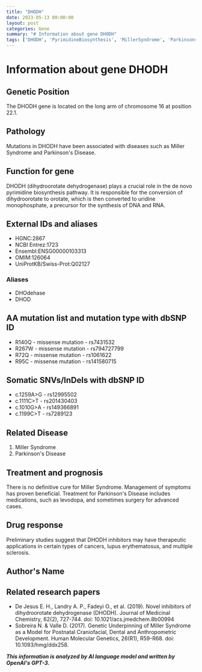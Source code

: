 ```yaml
---
title: "DHODH"
date: 2023-05-13 00:00:00
layout: post
categories: Gene
summary: "# Information about gene DHODH"
tags: ['DHODH', 'PyrimidineBiosynthesis', 'MillerSyndrome', 'ParkinsonsDisease', 'Mutation', 'DrugResponse', 'Treatment', 'GeneticInformation']
---
```


# Information about gene DHODH

## Genetic Position
The DHODH gene is located on the long arm of chromosome 16 at position 22.1. 

## Pathology 
Mutations in DHODH have been associated with diseases such as Miller Syndrome and Parkinson's Disease. 

## Function for gene 
DHODH (dihydroorotate dehydrogenase) plays a crucial role in the de novo pyrimidine biosynthesis pathway. It is responsible for the conversion of dihydroorotate to orotate, which is then converted to uridine monophosphate, a precursor for the synthesis of DNA and RNA. 

## External IDs and aliases 
- HGNC:2867
- NCBI Entrez:1723
- Ensembl:ENSG00000103313
- OMIM:126064
- UniProtKB/Swiss-Prot:Q02127
### Aliases 
- DHOdehase 
- DHOD 

## AA mutation list and mutation type with dbSNP ID
- R140Q - missense mutation - rs7431532
- R267W - missense mutation - rs794727799
- R72Q - missense mutation - rs1061622
- R95C - missense mutation - rs141580715

## Somatic SNVs/InDels with dbSNP ID
- c.1259A>G - rs12995502
- c.1111C>T - rs201430403
- c.1010G>A - rs149366891
- c.1199C>T - rs7289123

## Related Disease 
1. Miller Syndrome 
2. Parkinson's Disease

## Treatment and prognosis 
There is no definitive cure for Miller Syndrome. Management of symptoms has proven beneficial. Treatment for Parkinson's Disease includes medications, such as levodopa, and sometimes surgery for advanced cases. 

## Drug response 
Preliminary studies suggest that DHODH inhibitors may have therapeutic applications in certain types of cancers, lupus erythematosus, and multiple sclerosis.

## Author's Name 

## Related research papers 
- De Jesus E. H., Landry A. P., Fadeyi O., et al. (2019). Novel inhibitors of dihydroorotate dehydrogenase (DHODH). Journal of Medicinal Chemistry, 62(2), 727-744. doi: 10.1021/acs.jmedchem.8b00994
- Sobreira N. & Valle D. (2017). Genetic Underpinning of Miller Syndrome as a Model for Postnatal Craniofacial, Dental and Anthropometric Development. Human Molecular Genetics, 26(R1), R59-R68. doi: 10.1093/hmg/ddx258.

**_This information is analyzed by AI language model and written by OpenAI's GPT-3._**